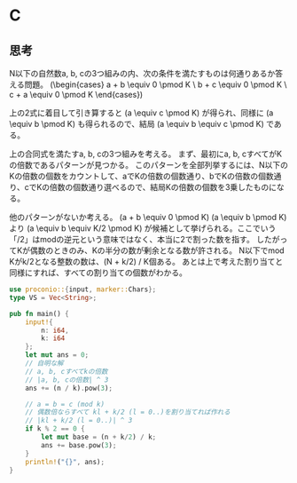 # C
## 思考
N以下の自然数a, b, cの3つ組みの内、次の条件を満たすものは何通りあるか答える問題。
\(\begin{cases}
a + b \equiv 0 \pmod K \\
b + c \equiv 0 \pmod K \\
c + a \equiv 0 \pmod K
\end{cases}\)

上の2式に着目して引き算すると
\(a \equiv c \pmod K\)
が得られ、同様に
\(a \equiv b \pmod K\)
も得られるので、結局
\(a \equiv b \equiv c \pmod K\)
である。

上の合同式を満たすa, b, cの3つ組みを考える。
まず、最初にa, b, cすべてがKの倍数であるパターンが見つかる。
このパターンを全部列挙するには、N以下のKの倍数の個数をカウントして、aでKの倍数の個数通り、bでKの倍数の個数通り、cでKの倍数の個数通り選べるので、結局Kの倍数の個数を3乗したものになる。

他のパターンがないか考える。
\(a + b \equiv 0 \pmod K\)
\(a \equiv b \pmod K\)
より
\(a \equiv b \equiv K/2 \pmod K\)
が候補として挙げられる。ここでいう「/2」はmodの逆元という意味ではなく、本当に2で割った数を指す。
したがってKが偶数のときのみ、Kの半分の数が剰余となる数が許される。
N以下でmod Kがk/2となる整数の数は、(N + k/2) / K個ある。
あとは上で考えた割り当てと同様にすれば、すべての割り当ての個数がわかる。
```rust
use proconio::{input, marker::Chars};
type VS = Vec<String>;

pub fn main() {
    input!{
        n: i64,
        k: i64
    };
    let mut ans = 0;
    // 自明な解
    // a, b, cすべてkの倍数
    // |a, b, cの倍数| ^ 3
    ans += (n / k).pow(3); 

    // a = b = c (mod k)
    // 偶数倍ならすべて kl + k/2 (l = 0..)を割り当てれば作れる
    // |kl + k/2 (l = 0..)| ^ 3
    if k % 2 == 0 {
        let mut base = (n + k/2) / k;
        ans += base.pow(3);
    }
    println!("{}", ans);
}
```